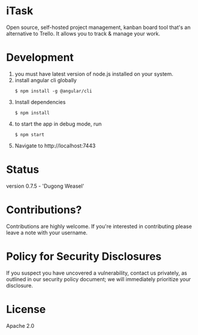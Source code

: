 # iTask
Open source, self-hosted project management, kanban board tool that's an alternative to Trello. It allows you to track & manage your work.




# Development

1) you must have latest version of node.js installed on your system.
2) install angular cli globally
    ```
    $ npm install -g @angular/cli
    ```
3) Install dependencies
    ```
    $ npm install
    ```
4) to start the app in debug mode, run
    ```
    $ npm start
    ```
5) Navigate to http://localhost:7443


# Status
version 0.7.5 - 'Dugong Weasel'

# Contributions?
Contributions are highly welcome. If you're interested in contributing please leave a note with your username.

# Policy for Security Disclosures
If you suspect you have uncovered a vulnerability, contact us privately, as outlined in our security policy document; we will immediately prioritize your disclosure.

# License
Apache 2.0
